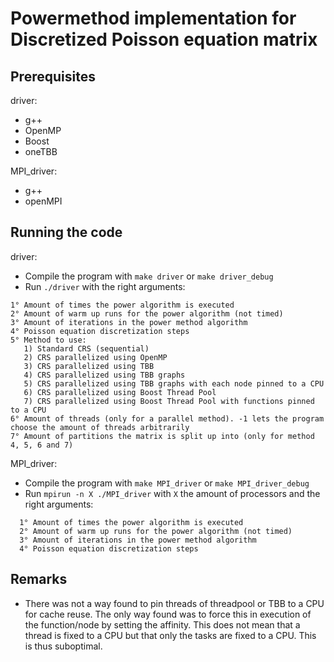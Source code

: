 # Powermethod implementation for Discretized Poisson equation matrix

## Prerequisites

driver:
* g++
* OpenMP
* Boost
* oneTBB

MPI_driver:
 * g++
 * openMPI

## Running the code

driver:
* Compile the program with `make driver` or `make driver_debug`
* Run `./driver` with the right arguments:
```
1° Amount of times the power algorithm is executed
2° Amount of warm up runs for the power algorithm (not timed)
3° Amount of iterations in the power method algorithm
4° Poisson equation discretization steps
5° Method to use:
   1) Standard CRS (sequential)
   2) CRS parallelized using OpenMP
   3) CRS parallelized using TBB
   4) CRS parallelized using TBB graphs
   5) CRS parallelized using TBB graphs with each node pinned to a CPU
   6) CRS parallelized using Boost Thread Pool
   7) CRS parallelized using Boost Thread Pool with functions pinned to a CPU
6° Amount of threads (only for a parallel method). -1 lets the program choose the amount of threads arbitrarily
7° Amount of partitions the matrix is split up into (only for method 4, 5, 6 and 7)
```

MPI_driver:
 * Compile the program with `make MPI_driver` or `make MPI_driver_debug`
 * Run `mpirun -n X ./MPI_driver` with `X` the amount of processors and the right arguments:
```
  1° Amount of times the power algorithm is executed
  2° Amount of warm up runs for the power algorithm (not timed)
  3° Amount of iterations in the power method algorithm
  4° Poisson equation discretization steps
```

## Remarks
* There was not a way found to pin threads of threadpool or TBB to a CPU for cache reuse. The only way found was to force this in execution of the function/node by setting the affinity. This does not mean that a thread is fixed to a CPU but that only the tasks are fixed to a CPU. This is thus suboptimal.

